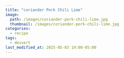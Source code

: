 ```yaml
---
title: "coriander Pork Chili Lime"
image: 
  path: /images/coriander-pork-chili-lime.jpg
  thumbnail: /images/coriander-pork-chili-lime.jpg
categories:
  - recipe
tags:
  - dessert
last_modified_at: 2025-05-03 19:00-05:00
---
```



